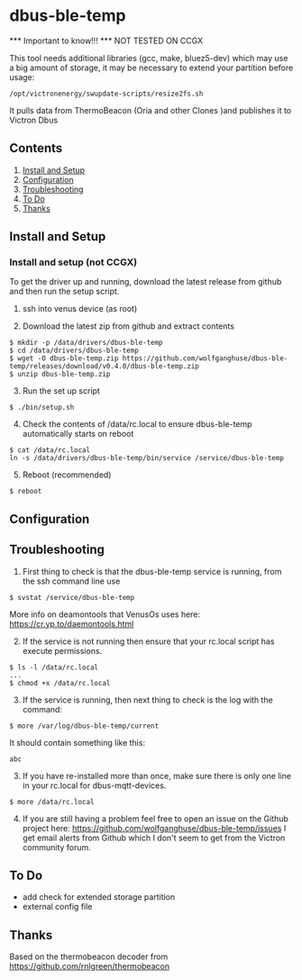 # dbus-ble-temp

*** Important to know!!! ***
NOT TESTED ON CCGX

This tool needs additional libraries (gcc, make, bluez5-dev) which may use a big amount of storage, it may be necessary to extend your partition before usage: 
```
/opt/victronenergy/swupdate-scripts/resize2fs.sh
```

It pulls data from ThermoBeacon (Oria and other Clones )and publishes it to Victron Dbus

## Contents
1. [Install and Setup](#Install-and-Setup)
2. [Configuration](#Configuration)
3. [Troubleshooting](#Troubleshooting)
4. [To Do](#To-Do)
5. [Thanks](#thanks)


## Install and Setup 

### Install and setup (not CCGX)

To get the driver up and running, download the latest release from github and then run the setup script.

1. ssh into venus device (as root)

2. Download the latest zip from github and extract contents

```
$ mkdir -p /data/drivers/dbus-ble-temp
$ cd /data/drivers/dbus-ble-temp
$ wget -O dbus-ble-temp.zip https://github.com/wolfganghuse/dbus-ble-temp/releases/download/v0.4.0/dbus-ble-temp.zip
$ unzip dbus-ble-temp.zip
```

3. Run the set up script
```
$ ./bin/setup.sh
```

4. Check the contents of /data/rc.local to ensure dbus-ble-temp automatically starts on reboot
```
$ cat /data/rc.local
ln -s /data/drivers/dbus-ble-temp/bin/service /service/dbus-ble-temp
```

5. Reboot (recommended)
```
$ reboot
```


## Configuration
	

## Troubleshooting
1) First thing to check is that the dbus-ble-temp service is running, from the ssh command line use
```
$ svstat /service/dbus-ble-temp
```
More info on deamontools that VenusOs uses here: https://cr.yp.to/daemontools.html

2) If the service is not running then ensure that your rc.local script has execute permissions.
```
$ ls -l /data/rc.local
...
$ chmod +x /data/rc.local
```
3) If the service is running, then next thing to check is the log with the command:
```
$ more /var/log/dbus-ble-temp/current
```
It should contain something like this:
```
abc
```

3) If you have re-installed more than once, make sure there is only one line in your rc.local for dbus-mqtt-devices.
```
$ more /data/rc.local 
```

4) If you are still having a problem feel free to open an issue on the Github project here: https://github.com/wolfganghuse/dbus-ble-temp/issues
I get email alerts from Github which I don't seem to get from the Victron community forum.


## To Do
- add check for extended storage partition
- external config file

## Thanks
Based on the thermobeacon decoder from https://github.com/rnlgreen/thermobeacon
